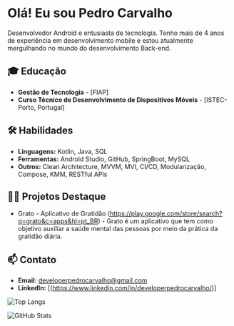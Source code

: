 # Olá! Eu sou Pedro Carvalho

Desenvolvedor Android e entusiasta de tecnologia. Tenho mais de 4 anos de experiência em desenvolvimento mobile e estou atualmente mergulhando no mundo do desenvolvimento Back-end.

## 🎓 Educação
- **Gestão de Tecnologia** - [FIAP]
- **Curso Técnico de Desenvolvimento de Dispositivos Móveis** - [ISTEC- Porto, Portugal]

## 🛠️ Habilidades
- **Linguagens:** Kotlin, Java, SQL
- **Ferramentas:** Android Studio, GitHub, SpringBoot, MySQL
- **Outros:** Clean Architecture, MVVM, MVI, CI/CD, Modularização, Compose, KMM, RESTful APIs

## 🧑‍💻 Projetos Destaque
- Grato - Aplicativo de Gratidão (https://play.google.com/store/search?q=grato&c=apps&hl=pt_BR) - Grato é um aplicativo que tem como objetivo auxiliar a saúde mental das pessoas por meio da prática da gratidão diária.

## 📫 Contato
- **Email:** developerpedrocarvalho@gmail.com
- **LinkedIn:** [(https://www.linkedin.com/in/developerpedrocarvalho/)]

![Top Langs](https://github-readme-stats.vercel.app/api/top-langs/?username=devPedroCarvalho&layout=compact)

![GitHub Stats](https://github-readme-stats.vercel.app/api?username=devPedroCarvalho&show_icons=true)


